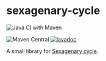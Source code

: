 # sexagenary-cycle

![Java CI with Maven](https://github.com/jinahya/sexagenary-cycle/workflows/Java%20CI%20with%20Maven/badge.svg?branch=develop)

![Maven Central](https://img.shields.io/maven-central/v/com.github.jinahya/sexagenary-cycle)
[![javadoc](https://javadoc.io/badge2/com.github.jinahya/sexagenary-cycle/javadoc.svg)](https://javadoc.io/doc/com.github.jinahya/sexagenary-cycle)

A small library for [Sexagenary cycle](https://en.wikipedia.org/wiki/Sexagenary_cycle).